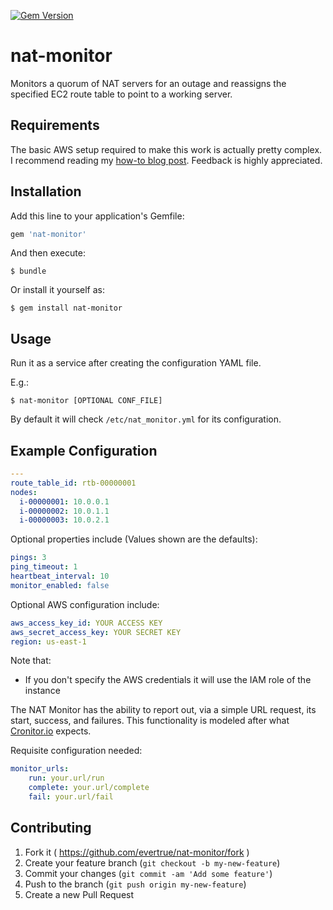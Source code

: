 [![Gem Version](https://badge.fury.io/rb/nat-monitor.svg)](http://badge.fury.io/rb/nat-monitor)

# nat-monitor

Monitors a quorum of NAT servers for an outage and reassigns the specified EC2 route table to point to a working server.

## Requirements

The basic AWS setup required to make this work is actually pretty complex. I recommend reading my [how-to blog post](http://evertrue.github.io/blog/2015/07/06/the-right-way-to-set-up-nat-in-ec2/). Feedback is highly appreciated.

## Installation

Add this line to your application's Gemfile:

```ruby
gem 'nat-monitor'
```

And then execute:

    $ bundle

Or install it yourself as:

    $ gem install nat-monitor

## Usage

Run it as a service after creating the configuration YAML file.

E.g.:

    $ nat-monitor [OPTIONAL CONF_FILE]

By default it will check `/etc/nat_monitor.yml` for its configuration.

## Example Configuration

```yaml
---
route_table_id: rtb-00000001
nodes:
  i-00000001: 10.0.0.1
  i-00000002: 10.0.1.1
  i-00000003: 10.0.2.1
```

Optional properties include (Values shown are the defaults):

```yaml
pings: 3
ping_timeout: 1
heartbeat_interval: 10
monitor_enabled: false
```

Optional AWS configuration include:

```yaml
aws_access_key_id: YOUR ACCESS KEY
aws_secret_access_key: YOUR SECRET KEY
region: us-east-1
```

Note that:

- If you don't specify the AWS credentials it will use the IAM role of the instance

The NAT Monitor has the ability to report out, via a simple URL request, its start, success, and failures. This functionality is modeled after what [Cronitor.io](http://cronitor.io) expects.

Requisite configuration needed:

```yaml
monitor_urls:
    run: your.url/run
    complete: your.url/complete
    fail: your.url/fail
```

## Contributing

1. Fork it ( https://github.com/evertrue/nat-monitor/fork )
2. Create your feature branch (`git checkout -b my-new-feature`)
3. Commit your changes (`git commit -am 'Add some feature'`)
4. Push to the branch (`git push origin my-new-feature`)
5. Create a new Pull Request
